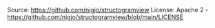 Source: https://github.com/nigjo/structogramview
License: Apache 2 - https://github.com/nigjo/structogramview/blob/main/LICENSE
